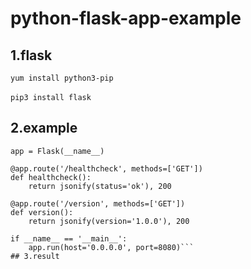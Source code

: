 # python-flask-app-example

## 1.flask
```yum install python3-pip```<br/><br/>
```pip3 install flask```
## 2.example
```from flask import Flask, jsonify
app = Flask(__name__)

@app.route('/healthcheck', methods=['GET'])
def healthcheck():
    return jsonify(status='ok'), 200

@app.route('/version', methods=['GET'])
def version():
    return jsonify(version='1.0.0'), 200

if __name__ == '__main__':
    app.run(host='0.0.0.0', port=8080)```
## 3.result
